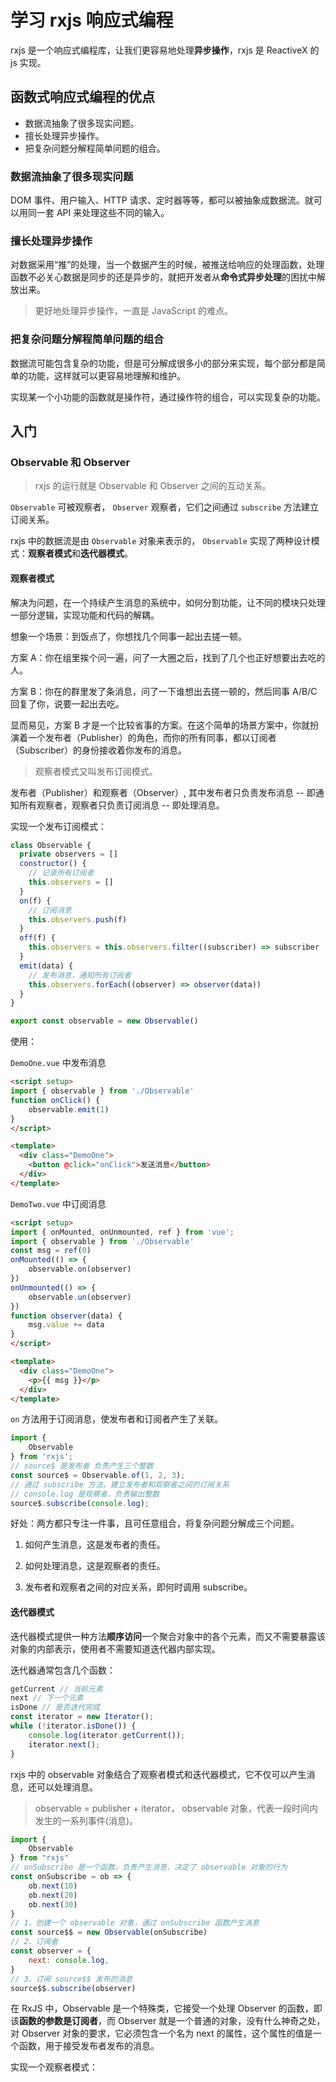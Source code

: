 # 学习 rxjs 响应式编程

rxjs 是一个响应式编程库，让我们更容易地处理**异步操作**，rxjs 是 ReactiveX 的 js 实现。

## 函数式响应式编程的优点

- 数据流抽象了很多现实问题。
- 擅长处理异步操作。
- 把复杂问题分解程简单问题的组合。

### 数据流抽象了很多现实问题

DOM 事件、用户输入、HTTP 请求、定时器等等，都可以被抽象成数据流。就可以用同一套 API 来处理这些不同的输入。

### 擅长处理异步操作

对数据采用“推”的处理，当一个数据产生的时候，被推送给响应的处理函数，处理函数不必关心数据是同步的还是异步的，就把开发者从**命令式异步处理**的困扰中解放出来。

> 更好地处理异步操作，一直是 JavaScript 的难点。

### 把复杂问题分解程简单问题的组合

数据流可能包含复杂的功能，但是可分解成很多小的部分来实现，每个部分都是简单的功能，这样就可以更容易地理解和维护。

实现某一个小功能的函数就是操作符，通过操作符的组合，可以实现复杂的功能。

## 入门

### Observable 和 Observer

> rxjs 的运行就是 Observable 和 Observer 之间的互动关系。

`Observable` 可被观察者， `Observer` 观察者，它们之间通过 `subscribe` 方法建立订阅关系。

rxjs 中的数据流是由 `Observable` 对象来表示的， `Observable` 实现了两种设计模式：**观察者模式**和**迭代器模式**。

#### 观察者模式

解决为问题，在一个持续产生消息的系统中，如何分割功能，让不同的模块只处理一部分逻辑，实现功能和代码的解耦。

想象一个场景：到饭点了，你想找几个同事一起出去搓一顿。

方案 A：你在组里挨个问一遍，问了一大圈之后，找到了几个也正好想要出去吃的人。

方案 B：你在的群里发了条消息，问了一下谁想出去搓一顿的，然后同事 A/B/C 回复了你，说要一起出去吃。

显而易见，方案 B 才是一个比较省事的方案。在这个简单的场景方案中，你就扮演着一个发布者（Publisher）的角色，而你的所有同事，都以订阅者（Subscriber）的身份接收着你发布的消息。

> 观察者模式又叫发布订阅模式。

发布者（Publisher）和观察者（Observer）, 其中发布者只负责发布消息 -- 即通知所有观察者，观察者只负责订阅消息 -- 即处理消息。

实现一个发布订阅模式：

```js
class Observable {
  private observers = []
  constructor() {
    // 记录所有订阅者
    this.observers = []
  }
  on(f) {
    // 订阅消息
    this.observers.push(f)
  }
  off(f) {
    this.observers = this.observers.filter((subscriber) => subscriber !== f)
  }
  emit(data) {
    // 发布消息，通知所有订阅者
    this.observers.forEach((observer) => observer(data))
  }
}

export const observable = new Observable()
```

使用：

`DemoOne.vue` 中发布消息

```html
<script setup>
import { observable } from './Observable'
function onClick() {
    observable.emit(1)
}
</script>

<template>
  <div class="DemoOne">
    <button @click="onClick">发送消息</button>
  </div>
</template>
```

`DemoTwo.vue` 中订阅消息

```html
<script setup>
import { onMounted, onUnmounted, ref } from 'vue';
import { observable } from './Observable'
const msg = ref(0)
onMounted(() => {
    observable.on(observer)
})
onUnmounted(() => {
    observable.un(observer)
})
function observer(data) {
    msg.value += data
}
</script>

<template>
  <div class="DemoOne">
    <p>{{ msg }}</p>
  </div>
</template>
```
`on` 方法用于订阅消息，使发布者和订阅者产生了关联。

```js
import {
    Observable
} from 'rxjs';
// source$ 是发布者 负责产生三个整数
const source$ = Observable.of(1, 2, 3);
// 通过 subscribe 方法，建立发布者和观察者之间的订阅关系
// console.log 是观察者，负责输出整数
source$.subscribe(console.log);
```

好处：两方都只专注一件事，且可任意组合，将复杂问题分解成三个问题。

1. 如何产生消息，这是发布者的责任。

2. 如何处理消息，这是观察者的责任。

3. 发布者和观察者之间的对应关系，即何时调用 subscribe。

#### 迭代器模式

迭代器模式提供一种方法**顺序访问**一个聚合对象中的各个元素，而又不需要暴露该对象的内部表示，使用者不需要知道迭代器内部实现。

迭代器通常包含几个函数：

```js
getCurrent // 当前元素
next // 下一个元素
isDone // 是否迭代完成
const iterator = new Iterator();
while (!iterator.isDone()) {
    console.log(iterator.getCurrent());
    iterator.next();
}
```

rxjs 中的 observable 对象结合了观察者模式和迭代器模式，它不仅可以产生消息，还可以处理消息。

> observable = publisher + iterator， observable 对象，代表一段时间内发生的一系列事件(消息)。

```js
import {
    Observable
} from "rxjs"
// onSubscribe 是一个函数，负责产生消息，决定了 observable 对象的行为
const onSubscribe = ob => {
    ob.next(10)
    ob.next(20)
    ob.next(30)
}
// 1、创建一个 observable 对象，通过 onSubscribe 函数产生消息
const source$$ = new Observable(onSubscribe)
// 2、订阅者
const observer = {
    next: console.log,
}
// 3、订阅 source$$ 发布的消息
source$$.subscribe(observer)
```

在 RxJS 中，Observable 是一个特殊类，它接受一个处理 Observer 的函数，即该**函数的参数是订阅者**，而 Observer 就是一个普通的对象，没有什么神奇之处，对 Observer 对象的要求，它必须包含一个名为 next 的属性，这个属性的值是一个函数，用于接受发布者发布的消息。

实现一个观察者模式：

```js

```
